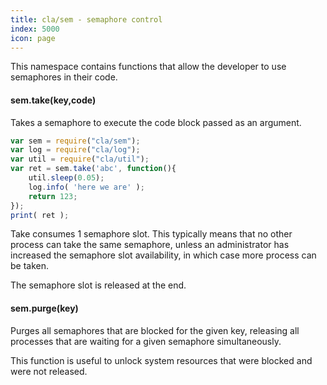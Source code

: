 ```yaml
---
title: cla/sem - semaphore control
index: 5000
icon: page
---
```


This namespace contains
functions that allow the developer to
use semaphores in their code.

#### sem.take(key,code)

Takes a semaphore to execute the code block
passed as an argument.

```javascript
var sem = require("cla/sem");
var log = require("cla/log");
var util = require("cla/util");
var ret = sem.take('abc', function(){
    util.sleep(0.05);
    log.info( 'here we are' );
    return 123;
});
print( ret );
```

Take consumes 1 semaphore slot. This typically
means that no other process can take the same semaphore, unless
an administrator has increased the semaphore slot availability,
in which case more process can be taken.

The semaphore slot is released at the end.

#### sem.purge(key)

Purges all semaphores that are blocked for the
given key, releasing all processes that are waiting
for a given semaphore simultaneously.

This function is useful to unlock system resources that
were blocked and were not released.
